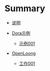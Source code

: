# Summary

- [说明](./introduct.md)

- [Dora示例]()
  - [示例001](./dora-example/001.md)

- [OpenLoong]()
  - [工作001](./openloong/001.md)